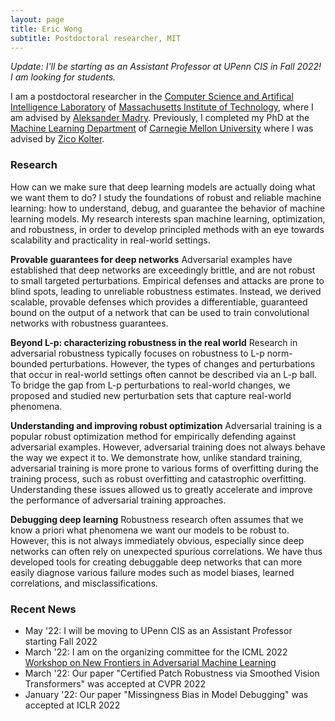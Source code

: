```yaml
---
layout: page
title: Eric Wong
subtitle: Postdoctoral researcher, MIT
---
```


*Update: I'll be starting as an Assistant Professor at UPenn CIS in Fall 2022! I am looking for students.*

I am a postdoctoral researcher in the [Computer Science and Artifical Intelligence Laboratory](https://www.csail.mit.edu/) of [Massachusetts Institute of Technology](https://www.mit.edu/), where I am advised by [Aleksander Madry](https://people.csail.mit.edu/madry/). Previously, I completed my PhD at the [Machine Learning Department](https://www.ml.cmu.edu/) of [Carnegie Mellon University](https://www.cmu.edu/) where I was advised by [Zico Kolter](https://zicokolter.com/). 

### Research

How can we make sure that deep learning models are actually doing what we want them to do? I study  the foundations of robust and reliable machine learning: how to understand, debug, and guarantee the behavior of machine learning models. My research interests span machine learning, optimization, and robustness, in order to develop principled methods with an eye towards scalability and practicality in real-world settings. 

**Provable guarantees for deep networks** Adversarial examples have established that deep networks are exceedingly brittle, and are not robust to small targeted perturbations. Empirical defenses and attacks are prone to blind spots, leading to unreliable robustness estimates. Instead, we derived scalable, provable defenses which provides a differentiable, guaranteed bound on the output of a network that can be used to train convolutional networks with robustness guarantees. 

**Beyond L-p: characterizing robustness in the real world** Research in adversarial robustness typically focuses on robustness to L-p norm-bounded perturbations. However, the types of changes and perturbations that occur in real-world settings often cannot be described via an L-p ball. To bridge the gap from L-p perturbations to real-world changes, we proposed and studied new perturbation sets that capture real-world phenomena. 

**Understanding and improving robust optimization** Adversarial training is a popular robust optimization method for empirically defending against adversarial examples. However, adversarial training does not always behave the way we expect it to. We demonstrate how, unlike standard training, adversarial training is more prone to various forms of overfitting during the training process, such as robust overfitting and catastrophic overfitting. Understanding these issues allowed us to greatly accelerate and improve the performance of adversarial training approaches. 

**Debugging deep learning** Robustness research often assumes that we know a priori what phenomena we want our models to be robust to. However, this is not always immediately obvious, especially since deep networks can often rely on unexpected spurious correlations. We have thus developed tools for creating debuggable deep networks that can more easily diagnose various failure modes such as model biases, learned correlations, and misclassifications. 

### Recent News
+ May '22: I will be moving to UPenn CIS as an Assistant Professor starting Fall 2022
+ March '22: I am on the organizing committee for the ICML 2022 [Workshop on New Frontiers in Adversarial Machine Learning](https://advml-frontier.github.io/)
+ March '22: Our paper "Certified Patch Robustness via Smoothed Vision Transformers" was accepted at CVPR 2022
+ January '22: Our paper "Missingness Bias in Model Debugging" was accepted at ICLR 2022
<!-- + 10/18/21: I will be speaking as a panelist for the [ATVA 2021 Workshop on Security and Reliability of Machine Learning (SRML)](https://sites.google.com/view/srml-atva2021)
+ 10/12/21: I am on the organizing committee for the AAAI 2022 [Workshop on Adversarial Machine Learning and Beyond](https://advml-workshop.github.io/aaai2022/)
+ 5/12/21: Our paper "Leveraging sparse linear layers for debuggable deep networks" was accepted for a long oral presentation at ICML 2021
+ 4/7/21: I am on the organizing committee for the ICML 2021 workshop [A Blessing in Disguise: The Prospects and Perils of Adversarial Machine Learning](https://advml-workshop.github.io/icml2021/)
+ 1/12/21: Our paper "Learning perturbation sets for robust machine learning" was accepted for a poster at ICLR 2021
+ 12/14/20: I am a main organizer for the ICLR 2021 workshop [Robust and Reliable Machine learning in the Real World](https://sites.google.com/connect.hku.hk/robustml-2021/home) 
+ 8/1/20: I have started my postdoc at MIT with Aleksander Madry
 -->